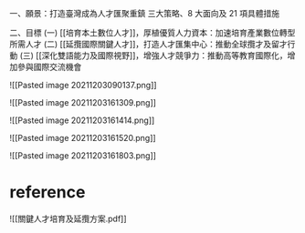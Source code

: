一、願景：打造臺灣成為人才匯聚重鎮
三大策略、8 大面向及 21 項具體措施

二、目標
(一) [[培育本土數位人才]]，厚植優質人力資本：加速培育產業數位轉型所需人才
(二) [[延攬國際關鍵人才]]，打造人才匯集中心：推動全球攬才及留才行動
(三) [[深化雙語能力及國際視野]]，增強人才競爭力：推動高等教育國際化，增加參與國際交流機會



![[Pasted image 20211203090137.png]]

![[Pasted image 20211203161309.png]]

![[Pasted image 20211203161414.png]]

![[Pasted image 20211203161520.png]]

![[Pasted image 20211203161803.png]]

# reference
![[關鍵人才培育及延攬方案.pdf]]